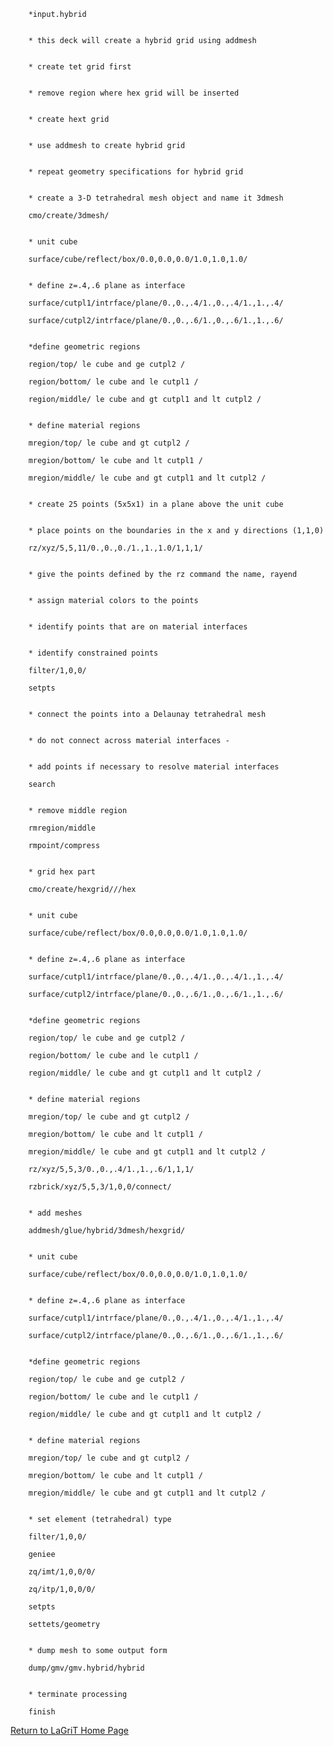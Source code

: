 


        *input.hybrid


        * this deck will create a hybrid grid using addmesh


        * create tet grid first


        * remove region where hex grid will be inserted


        * create hext grid


        * use addmesh to create hybrid grid


        * repeat geometry specifications for hybrid grid


        * create a 3-D tetrahedral mesh object and name it 3dmesh

        cmo/create/3dmesh/


        * unit cube

        surface/cube/reflect/box/0.0,0.0,0.0/1.0,1.0,1.0/


        * define z=.4,.6 plane as interface

        surface/cutpl1/intrface/plane/0.,0.,.4/1.,0.,.4/1.,1.,.4/

        surface/cutpl2/intrface/plane/0.,0.,.6/1.,0.,.6/1.,1.,.6/


        *define geometric regions

        region/top/ le cube and ge cutpl2 /

        region/bottom/ le cube and le cutpl1 /

        region/middle/ le cube and gt cutpl1 and lt cutpl2 /


        * define material regions

        mregion/top/ le cube and gt cutpl2 /

        mregion/bottom/ le cube and lt cutpl1 /

        mregion/middle/ le cube and gt cutpl1 and lt cutpl2 /


        * create 25 points (5x5x1) in a plane above the unit cube


        * place points on the boundaries in the x and y directions (1,1,0)

        rz/xyz/5,5,11/0.,0.,0./1.,1.,1.0/1,1,1/


        * give the points defined by the rz command the name, rayend


        * assign material colors to the points


        * identify points that are on material interfaces


        * identify constrained points

        filter/1,0,0/

        setpts


        * connect the points into a Delaunay tetrahedral mesh


        * do not connect across material interfaces -


        * add points if necessary to resolve material interfaces

        search


        * remove middle region

        rmregion/middle

        rmpoint/compress


        * grid hex part

        cmo/create/hexgrid///hex


        * unit cube

        surface/cube/reflect/box/0.0,0.0,0.0/1.0,1.0,1.0/


        * define z=.4,.6 plane as interface

        surface/cutpl1/intrface/plane/0.,0.,.4/1.,0.,.4/1.,1.,.4/

        surface/cutpl2/intrface/plane/0.,0.,.6/1.,0.,.6/1.,1.,.6/


        *define geometric regions

        region/top/ le cube and ge cutpl2 /

        region/bottom/ le cube and le cutpl1 /

        region/middle/ le cube and gt cutpl1 and lt cutpl2 /


        * define material regions

        mregion/top/ le cube and gt cutpl2 /

        mregion/bottom/ le cube and lt cutpl1 /

        mregion/middle/ le cube and gt cutpl1 and lt cutpl2 /

        rz/xyz/5,5,3/0.,0.,.4/1.,1.,.6/1,1,1/

        rzbrick/xyz/5,5,3/1,0,0/connect/


        * add meshes

        addmesh/glue/hybrid/3dmesh/hexgrid/


        * unit cube

        surface/cube/reflect/box/0.0,0.0,0.0/1.0,1.0,1.0/


        * define z=.4,.6 plane as interface

        surface/cutpl1/intrface/plane/0.,0.,.4/1.,0.,.4/1.,1.,.4/

        surface/cutpl2/intrface/plane/0.,0.,.6/1.,0.,.6/1.,1.,.6/


        *define geometric regions

        region/top/ le cube and ge cutpl2 /

        region/bottom/ le cube and le cutpl1 /

        region/middle/ le cube and gt cutpl1 and lt cutpl2 /


        * define material regions

        mregion/top/ le cube and gt cutpl2 /

        mregion/bottom/ le cube and lt cutpl1 /

        mregion/middle/ le cube and gt cutpl1 and lt cutpl2 /


        * set element (tetrahedral) type

        filter/1,0,0/

        geniee

        zq/imt/1,0,0/0/

        zq/itp/1,0,0/0/

        setpts

        settets/geometry


        * dump mesh to some output form

        dump/gmv/gmv.hybrid/hybrid


        * terminate processing

        finish








[Return to LaGriT Home Page](index.md)





